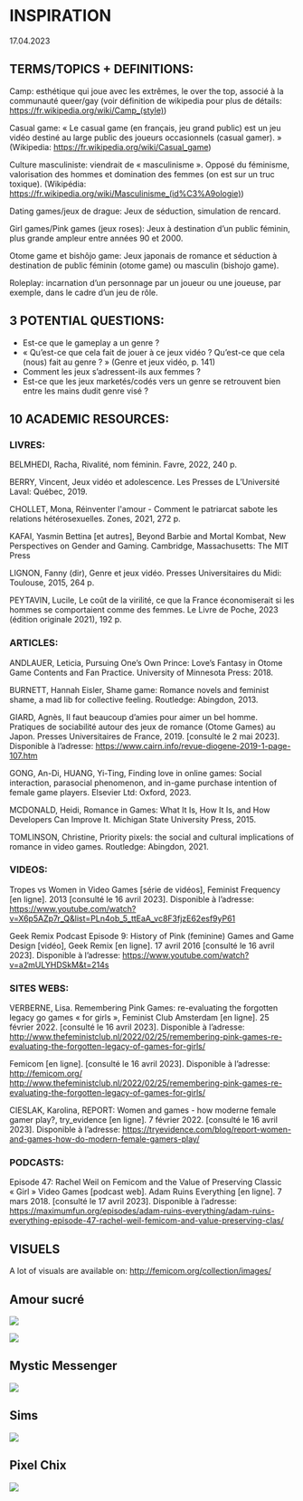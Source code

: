 # INSPIRATION

17.04.2023

## TERMS/TOPICS + DEFINITIONS:

Camp: esthétique qui joue avec les extrêmes, le over the top, associé à la communauté queer/gay (voir définition de wikipedia pour plus de détails: https://fr.wikipedia.org/wiki/Camp_(style))

Casual game: « Le casual game (en français, jeu grand public) est un jeu vidéo destiné au large public des joueurs occasionnels (casual gamer). » (Wikipedia: https://fr.wikipedia.org/wiki/Casual_game)

Culture masculiniste: viendrait de « masculinisme ». Opposé du féminisme, valorisation des hommes et domination des femmes (on est sur un truc toxique). (Wikipédia: https://fr.wikipedia.org/wiki/Masculinisme_(id%C3%A9ologie))

Dating games/jeux de drague: Jeux de séduction, simulation de rencard.

Girl games/Pink games (jeux roses): Jeux à destination d’un public féminin, plus grande ampleur entre années 90 et 2000.

Otome game et bishôjo game: Jeux japonais de romance et séduction à destination de public féminin (otome game) ou masculin (bishojo game).

Roleplay: incarnation d’un personnage par un joueur ou une joueuse, par exemple, dans le cadre d’un jeu de rôle.

## 3 POTENTIAL QUESTIONS:

- Est-ce que le gameplay a un genre ?
- « Qu’est-ce que cela fait de jouer à ce jeux vidéo ? Qu’est-ce que cela (nous) fait au genre ? » (Genre et jeux vidéo, p. 141)
- Comment les jeux s’adressent-ils aux femmes ?
- Est-ce que les jeux marketés/codés vers un genre se retrouvent bien entre les mains dudit genre visé ?

## 10 ACADEMIC RESOURCES:

### LIVRES:

BELMHEDI, Racha, Rivalité, nom féminin. Favre, 2022, 240 p.

BERRY, Vincent, Jeux vidéo et adolescence. Les Presses de L’Université Laval: Québec, 2019.

CHOLLET, Mona, Réinventer l'amour - Comment le patriarcat sabote les relations hétérosexuelles. Zones, 2021, 272 p.

KAFAI, Yasmin Bettina [et autres], Beyond Barbie and Mortal Kombat, New Perspectives on Gender and Gaming. Cambridge, Massachusetts: The MIT Press

LIGNON, Fanny (dir), Genre et jeux vidéo. Presses Universitaires du Midi: Toulouse, 2015, 264 p.

PEYTAVIN, Lucile, Le coût de la virilité, ce que la France économiserait si les hommes se comportaient comme des femmes. Le Livre de Poche, 2023 (édition originale 2021), 192 p.

### ARTICLES:

ANDLAUER, Leticia, Pursuing One’s Own Prince: Love’s Fantasy in Otome Game Contents and Fan Practice. University of Minnesota Press: 2018.

BURNETT, Hannah Eisler, Shame game: Romance novels and feminist shame, a mad lib for collective feeling. Routledge: Abingdon, 2013.

GIARD, Agnès, Il faut beaucoup d’amies pour aimer un bel homme. Pratiques de sociabilité autour des jeux de romance (Otome Games) au Japon. Presses Universitaires de France, 2019. [consulté le 2 mai 2023]. Disponible à l’adresse: https://www.cairn.info/revue-diogene-2019-1-page-107.htm

GONG, An-Di, HUANG, Yi-Ting, Finding love in online games: Social interaction, parasocial phenomenon, and in-game purchase intention of female game players. Elsevier Ltd: Oxford, 2023.

MCDONALD, Heidi, Romance in Games: What It Is, How It Is, and How Developers Can Improve It. Michigan State University Press, 2015.

TOMLINSON, Christine, Priority pixels: the social and cultural implications of romance in video games. Routledge: Abingdon, 2021.

### VIDEOS:

Tropes vs Women in Video Games [série de vidéos], Feminist Frequency [en ligne]. 2013 [consulté le 16 avril 2023]. Disponible à l’adresse: https://www.youtube.com/watch?v=X6p5AZp7r_Q&list=PLn4ob_5_ttEaA_vc8F3fjzE62esf9yP61

Geek Remix Podcast Episode 9: History of Pink (feminine) Games and Game Design [vidéo], Geek Remix [en ligne]. 17 avril 2016 [consulté le 16 avril 2023]. Disponible à l’adresse: https://www.youtube.com/watch?v=a2mULYHDSkM&t=214s

### SITES WEBS:

VERBERNE, Lisa. Remembering Pink Games: re-evaluating the forgotten legacy go games « for girls », Feminist Club Amsterdam [en ligne]. 25 février 2022. [consulté le 16 avril 2023]. Disponible à l’adresse: http://www.thefeministclub.nl/2022/02/25/remembering-pink-games-re-evaluating-the-forgotten-legacy-of-games-for-girls/

Femicom [en ligne]. [consulté le 16 avril 2023]. Disponible à l’adresse: http://femicom.org/
http://www.thefeministclub.nl/2022/02/25/remembering-pink-games-re-evaluating-the-forgotten-legacy-of-games-for-girls/

CIESLAK, Karolina, REPORT: Women and games - how moderne female gamer play?, try_evidence [en ligne]. 7 février 2022. [consulté le 16 avril 2023]. Disponible à l’adresse: https://tryevidence.com/blog/report-women-and-games-how-do-modern-female-gamers-play/

### PODCASTS:

Episode 47: Rachel Weil on Femicom and the Value of Preserving Classic « Girl » Video Games [podcast web]. Adam Ruins Everything [en ligne]. 7 mars 2018. [consulté le 17 avril 2023]. Disponible à l’adresse: https://maximumfun.org/episodes/adam-ruins-everything/adam-ruins-everything-episode-47-rachel-weil-femicom-and-value-preserving-clas/

## VISUELS

A lot of visuals are available on: http://femicom.org/collection/images/

## Amour sucré

![](inspiration-images.md/amoursucre1.jpeg)

![](inspiration-images.md/amoursucr%C3%A92.webp)

## Mystic Messenger

![](inspiration-images.md/Mystic-Messenger-Screenshots.jpg)

## Sims

![](inspiration-images.md/sims_2.jpg)

## Pixel Chix

![](inspiration-images.md/pixelchix.jpg)
